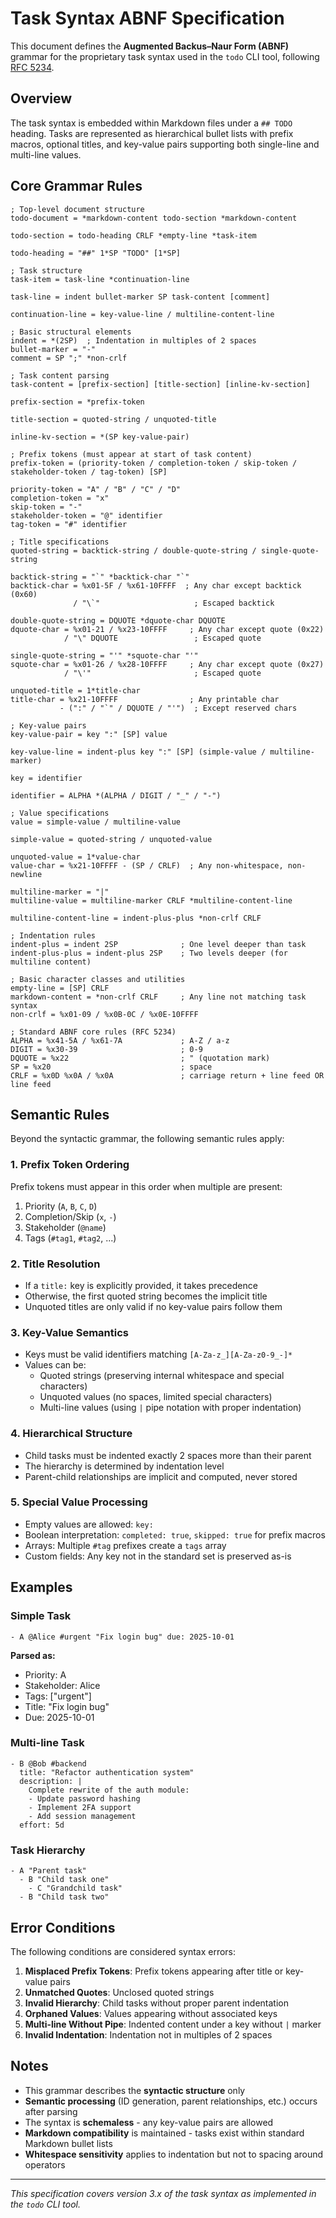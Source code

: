 # Task Syntax ABNF Specification

This document defines the **Augmented Backus–Naur Form (ABNF)** grammar for the proprietary task syntax used in the `todo` CLI tool, following [RFC 5234](https://tools.ietf.org/html/rfc5234).

## Overview

The task syntax is embedded within Markdown files under a `## TODO` heading. Tasks are represented as hierarchical bullet lists with prefix macros, optional titles, and key-value pairs supporting both single-line and multi-line values.

## Core Grammar Rules

```abnf
; Top-level document structure
todo-document = *markdown-content todo-section *markdown-content

todo-section = todo-heading CRLF *empty-line *task-item

todo-heading = "##" 1*SP "TODO" [1*SP]

; Task structure
task-item = task-line *continuation-line

task-line = indent bullet-marker SP task-content [comment]

continuation-line = key-value-line / multiline-content-line

; Basic structural elements
indent = *(2SP)  ; Indentation in multiples of 2 spaces
bullet-marker = "-"
comment = SP ";" *non-crlf

; Task content parsing
task-content = [prefix-section] [title-section] [inline-kv-section]

prefix-section = *prefix-token

title-section = quoted-string / unquoted-title

inline-kv-section = *(SP key-value-pair)

; Prefix tokens (must appear at start of task content)
prefix-token = (priority-token / completion-token / skip-token / stakeholder-token / tag-token) [SP]

priority-token = "A" / "B" / "C" / "D"
completion-token = "x"
skip-token = "-"
stakeholder-token = "@" identifier
tag-token = "#" identifier

; Title specifications
quoted-string = backtick-string / double-quote-string / single-quote-string

backtick-string = "`" *backtick-char "`"
backtick-char = %x01-5F / %x61-10FFFF  ; Any char except backtick (0x60)
              / "\`"                     ; Escaped backtick

double-quote-string = DQUOTE *dquote-char DQUOTE
dquote-char = %x01-21 / %x23-10FFFF     ; Any char except quote (0x22)
            / "\" DQUOTE                 ; Escaped quote

single-quote-string = "'" *squote-char "'"
squote-char = %x01-26 / %x28-10FFFF     ; Any char except quote (0x27)
            / "\'"                       ; Escaped quote

unquoted-title = 1*title-char
title-char = %x21-10FFFF                ; Any printable char
           - (":" / "`" / DQUOTE / "'")  ; Except reserved chars

; Key-value pairs
key-value-pair = key ":" [SP] value

key-value-line = indent-plus key ":" [SP] (simple-value / multiline-marker)

key = identifier

identifier = ALPHA *(ALPHA / DIGIT / "_" / "-")

; Value specifications
value = simple-value / multiline-value

simple-value = quoted-string / unquoted-value

unquoted-value = 1*value-char
value-char = %x21-10FFFF - (SP / CRLF)  ; Any non-whitespace, non-newline

multiline-marker = "|"
multiline-value = multiline-marker CRLF *multiline-content-line

multiline-content-line = indent-plus-plus *non-crlf CRLF

; Indentation rules
indent-plus = indent 2SP              ; One level deeper than task
indent-plus-plus = indent-plus 2SP    ; Two levels deeper (for multiline content)

; Basic character classes and utilities
empty-line = [SP] CRLF
markdown-content = *non-crlf CRLF     ; Any line not matching task syntax
non-crlf = %x01-09 / %x0B-0C / %x0E-10FFFF

; Standard ABNF core rules (RFC 5234)
ALPHA = %x41-5A / %x61-7A             ; A-Z / a-z
DIGIT = %x30-39                       ; 0-9
DQUOTE = %x22                         ; " (quotation mark)
SP = %x20                             ; space
CRLF = %x0D %x0A / %x0A               ; carriage return + line feed OR line feed
```

## Semantic Rules

Beyond the syntactic grammar, the following semantic rules apply:

### 1. Prefix Token Ordering
Prefix tokens must appear in this order when multiple are present:
1. Priority (`A`, `B`, `C`, `D`)
2. Completion/Skip (`x`, `-`) 
3. Stakeholder (`@name`)
4. Tags (`#tag1`, `#tag2`, ...)

### 2. Title Resolution
- If a `title:` key is explicitly provided, it takes precedence
- Otherwise, the first quoted string becomes the implicit title
- Unquoted titles are only valid if no key-value pairs follow them

### 3. Key-Value Semantics
- Keys must be valid identifiers matching `[A-Za-z_][A-Za-z0-9_-]*`
- Values can be:
  - Quoted strings (preserving internal whitespace and special characters)
  - Unquoted values (no spaces, limited special characters)
  - Multi-line values (using `|` pipe notation with proper indentation)

### 4. Hierarchical Structure
- Child tasks must be indented exactly 2 spaces more than their parent
- The hierarchy is determined by indentation level
- Parent-child relationships are implicit and computed, never stored

### 5. Special Value Processing
- Empty values are allowed: `key:`
- Boolean interpretation: `completed: true`, `skipped: true` for prefix macros
- Arrays: Multiple `#tag` prefixes create a `tags` array
- Custom fields: Any key not in the standard set is preserved as-is

## Examples

### Simple Task
```
- A @Alice #urgent "Fix login bug" due: 2025-10-01
```

**Parsed as:**
- Priority: A
- Stakeholder: Alice  
- Tags: ["urgent"]
- Title: "Fix login bug"
- Due: 2025-10-01

### Multi-line Task
```
- B @Bob #backend
  title: "Refactor authentication system"
  description: |
    Complete rewrite of the auth module:
    - Update password hashing
    - Implement 2FA support
    - Add session management
  effort: 5d
```

### Task Hierarchy
```
- A "Parent task"
  - B "Child task one"
    - C "Grandchild task"
  - B "Child task two"
```

## Error Conditions

The following conditions are considered syntax errors:

1. **Misplaced Prefix Tokens**: Prefix tokens appearing after title or key-value pairs
2. **Unmatched Quotes**: Unclosed quoted strings
3. **Invalid Hierarchy**: Child tasks without proper parent indentation
4. **Orphaned Values**: Values appearing without associated keys
5. **Multi-line Without Pipe**: Indented content under a key without `|` marker
6. **Invalid Indentation**: Indentation not in multiples of 2 spaces

## Notes

- This grammar describes the **syntactic structure** only
- **Semantic processing** (ID generation, parent relationships, etc.) occurs after parsing
- The syntax is **schemaless** - any key-value pairs are allowed
- **Markdown compatibility** is maintained - tasks exist within standard Markdown bullet lists
- **Whitespace sensitivity** applies to indentation but not to spacing around operators

---

*This specification covers version 3.x of the task syntax as implemented in the `todo` CLI tool.*